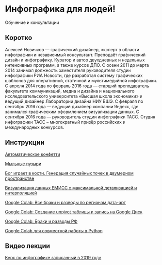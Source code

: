 # Инфографика для людей!

Обучение и консультации

## Коротко

Алексей Новичков — графический дизайнер, эксперт в области инфографики и независимый консультант. Преподаёт графический дизайн и инфографику. Куратор и автор двухдневных и недельных интенсивных программ, а также курсов ДПО. С осени 2011 до марта 2014 занимал должность заместителя руководителя студии инфографики РИА Новости, где разработал систему графических шаблонов для оперативной, статичной и мультимедийной инфографики. С апреля 2014 года по февраль 2016 года — старший преподаватель факультета коммуникаций, медиа и дизайна и национального исследовательского университета «Высшая школа экономики» и ведущий дизайнер Лаборатории дизайна НИУ ВШЭ. С февраля по сентябрь 2016 года — ведущий дизайнер компании Яндекс, где занимался графическим оформлением визуализации данных. С сентября 2016 года — руководитель студии инфографики ТАСС. Студия инфографики ТАСС – многократный призёр российских и международных конкурсов.

## Инструкции

[Автоматическое конфетти](https://github.com/novichkovnet/codart/blob/master/Random_Dots/Random_03.ipynb)

[Мыльные пузыри](https://github.com/novichkovnet/codart/blob/master/Random_Dots/Random_02.ipynb)

[Бог играет в кости. Генерация случайных точек в двумерном пространстве](https://github.com/novichkovnet/codart/blob/master/Random_Dots/Random_01.ipynb)

[Визуализация данных ЕМИСС c максимальной детализацией и интерполяцией](https://github.com/novichkovnet/codart/blob/master/marriages_in_Russia_1990_2018/marriages_in_Russia_1990_2018.ipynb)

[Google Colab: Все браки и разводы по регионам дата-арт](https://colab.research.google.com/drive/19csqXJ24WWwx0M-tLeKn302-ScEUyceB)

[Google Colab: Создание unpivot таблицы и запись на Google Диск](https://colab.research.google.com/drive/1yMniR-Dl4NIJnXXALiGjDnK5fSjJ2Ix7)

[Google Colab: Браки и разводы РФ](https://colab.research.google.com/drive/1MUJWwTn3VDw1_6yDSxS3Mtj5_Flve7qO)

[Google Colab для совместной работы в Python](https://colab.research.google.com/drive/1LPPkp4I-u0EQJJ84ojL_E4zsfEqcbQcp)

## Видео лекции

[Курс по инфографике записанный в 2019 году](https://www.youtube.com/playlist?list=PLWRngzwNyOI6OtmEuveDE9g-Mz9tpv_XM)
